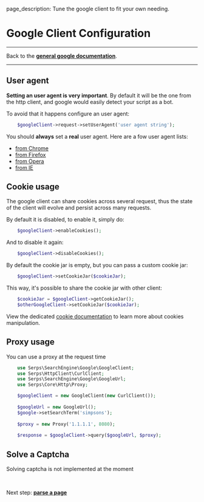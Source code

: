 page_description: Tune the google client to fit your own needing.

# Google Client Configuration

<p>
</p>

---

Back to the [**general google documentation**](../google.md).

---

## User agent

**Setting an user agent is very important**. 
By default it will be the one from the http client, and google would easily detect your script as a bot.

To avoid that it happens configure an user agent:

```php
    $googleClient->request->setUserAgent('user agent string');
```

You should **always** set a **real** user agent. Here are a fow user agent lists:

- [from Chrome](http://www.useragentstring.com/pages/Chrome/)
- [from Firefox](http://www.useragentstring.com/pages/Firefox/)
- [from Opera](http://www.useragentstring.com/pages/Opera/)
- [from IE](http://www.useragentstring.com/pages/Internet%20Explorer/)


## Cookie usage

The google client can share cookies across several request, thus the state of the client will evolve and persist across
many requests.

By default it is disabled, to enable it, simply do:

```php
    $googleClient->enableCookies();
```

And to disable it again:

```php
    $googleClient->disableCookies();
```

By default the cookie jar is empty, but you can pass a custom cookie jar:


```php
    $googleClient->setCookieJar($cookieJar);
```

This way, it's possible to share the cookie jar with other client:


```php
    $cookieJar = $googleClient->getCookieJar();
    $otherGoogleClient->setCookieJar($cookieJar);
```


View the dedicated [cookie documentation](/cookies.md) to learn more about cookies manipulation.



## Proxy usage

You can use a proxy at the request time


```php
    use Serps\SearchEngine\Google\GoogleClient;
    use Serps\HttpClient\CurlClient;
    use Serps\SearchEngine\Google\GoogleUrl;
    use Serps\Core\Http\Proxy;

    $googleClient = new GoogleClient(new CurlClient());
    
    $googleUrl = new GoogleUrl();
    $google->setSearchTerm('simpsons');
    
    $proxy = new Proxy('1.1.1.1', 8080);
    
    $response = $googleClient->query($googleUrl, $proxy);
```



## Solve a Captcha

Solving captcha is not implemented at the moment


<br/>

Next step: [**parse a page**](parse-page.md)